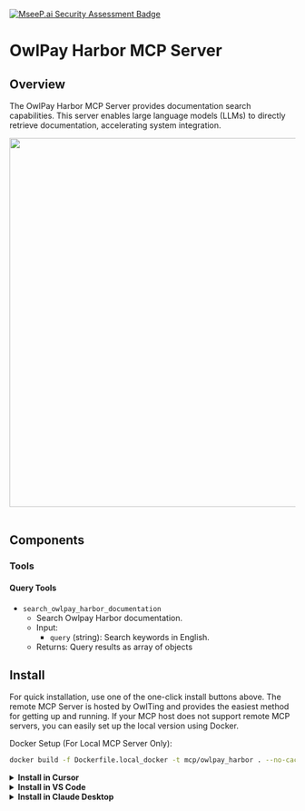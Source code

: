 [![MseeP.ai Security Assessment Badge](https://mseep.net/pr/owlting-owlpay-harbor-mcp-server-badge.png)](https://mseep.ai/app/owlting-owlpay-harbor-mcp-server)

# OwlPay Harbor MCP Server

## Overview
The OwlPay Harbor MCP Server provides documentation search capabilities. This server enables large language models (LLMs) to directly retrieve documentation, accelerating system integration.

<img src="./docs/Demo.gif" width="650">
<br><br>

## Components

### Tools

#### Query Tools
- `search_owlpay_harbor_documentation`
   - Search Owlpay Harbor documentation. 
   - Input:
     - `query` (string): Search keywords in English.
   - Returns: Query results as array of objects

## Install

For quick installation, use one of the one-click install buttons above. The remote MCP Server is hosted by OwlTing and provides the easiest method for getting up and running. If your MCP host does not support remote MCP servers, you can easily set up the local version using Docker.


Docker Setup (For Local MCP Server Only):

```bash
docker build -f Dockerfile.local_docker -t mcp/owlpay_harbor . --no-cache
```

<details>
<summary><b>Install in Cursor</b></summary>

#### Click the button to install:

[![Install in Cursor](https://img.shields.io/badge/Cursor-Install%20OwlPay%20Harbor-blue?logo=cursor&logoColor=white)](https://owlting.github.io/owlpay_harbor_mcp_server/install-cursor-mcp.html)

#### Or install manually:

Go to `Cursor Settings` -> `Tools & Integrations` -> `New MCP Server`. 

```json
{
  "mcpServers": {
    "owlpay_harbor": {
      "url": "https://owlpay-harbor-mcp.owlting.com/mcp/"
    }
  }
}
```

### Docker
```json
{
  "mcpServers": {
    "owlpay_harbor": {
      "command": "docker",
      "args": [
        "run", 
        "-i", 
        "--rm", 
        "mcp/owlpay_harbor"
      ]
    }
  }
}
```
</details>

<details><summary><b>Install in VS Code</b></summary>

#### Click the button to install:
[![Install in VS Code](https://img.shields.io/badge/VS%20Code-Install%20OwlPay%20Harbor-blue?logo=visualstudiocode&logoColor=white)](https://vscode.dev/redirect?url=vscode:mcp/install?%7B%22name%22%3A%22owlpay_harbor%22%2C%22type%22%3A%22http%22%2C%22url%22%3A%22https%3A%2F%2Fowlpay-harbor-mcp.owlting.com%2Fmcp%2F%22%7D)

#### Or install manually:

You can also install the MCP server using the VS Code CLI:

```json
{
	"servers": {
		"owlpay_harbor": {
			"type": "http",
			"url": "https://owlpay-harbor-mcp.owlting.com/mcp/"
		}
	}
}
```

### Docker
```json
{
	"servers": {
		"owlpay_harbor": {
			"command": "docker",
			"args": [
				"run", 
				"-i", 
				"--rm", 
				"mcp/owlpay_harbor"
			]
		}
	}
}
```
</details>


<details>
<summary><b>Install in Claude Desktop</b></summary>

Follow the MCP install [guide](https://modelcontextprotocol.io/quickstart/user), use following configuration:

```json
# Add the server to your claude_desktop_config.json
{
  "mcpServers": {
    "owlpay_harbor": {
      "command": "docker",
      "args": [
        "run", 
        "-i", 
        "--rm", 
        "mcp/owlpay_harbor"
      ]
    }
  }
}
```
</details>